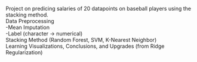 Project on predicing salaries of 20 datapoints on baseball players using the stacking method. <br>
Data Preprocessing <br>
  -Mean Imputation <br>
  -Label (character -> numerical) <br>
Stacking Method (Random Forest, SVM, K-Nearest Neighbor) <br>
Learning Visualizations, Conclusions, and Upgrades (from Ridge Regularization)
  
